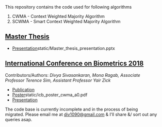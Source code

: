 This repository contains the code used for following algorithms
1) CWMA - Context Weighted Majority Algorithm
2) SCWMA - Smart Context Weighted Majority Algorithm

## [Master Thesis](http://scholarbank.nus.edu.sg/handle/10635/138654)
<ul>
	<li> <a href="">Presentation</a>static/Master_thesis_presentation.pptx</li>
</ul>

## [International Conference on Biometrics 2018](http://icb2018.org/)
Contributors/Authors: *Divya Sivasankaran, Mona Ragab, Associate Professor Terence Sim, Assistant Professor Yair Zick*
<ul id="horizontal-list">
	<li> <a href="">Publication</a> </li>
	<li> <a href="">Poster</a>static/icb_poster_cwma_a0.pdf</li>
	<li> <a href="">Presentation</a> </li>
	<!-- <li> <a href="">Pictures</a> </li> -->
</ul>

The code base is currently incomplete and in the process of being migrated. Please email me at div1090@gmail.com & I'll share &/ sort out any queries asap.

